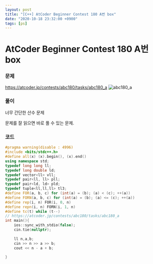 ```yaml
---
layout: post
title: "[C++] AtCoder Beginner Contest 180 A번 box"
date: "2020-10-18 23:32:00 +0900"
tags: [ps]
---
```


# AtCoder Beginner Contest 180 A번 box
### 문제

https://atcoder.jp/contests/abc180/tasks/abc180_a
![abc180_a](https://i.imgur.com/p4jtjvZ.png)
  
  
### 풀이

너무 간단한 산수 문제

문제를 잘 읽으면 바로 풀 수 있는 문제.
  
### 코드

```cpp
#pragma warning(disable : 4996)
#include <bits/stdc++.h>
#define all(x) (x).begin(), (x).end()
using namespace std;
typedef long long ll;
typedef long double ld;
typedef vector<ll> vll;
typedef pair<ll, ll> pll;
typedef pair<ld, ld> pld;
typedef tuple<ll,ll,ll> tl3;
#define FOR(a, b, c) for (int(a) = (b); (a) < (c); ++(a))
#define FORN(a, b, c) for (int(a) = (b); (a) <= (c); ++(a))
#define rep(i, n) FOR(i, 0, n)
#define repn(i, n) FORN(i, 1, n)
#define tc(t) while (t--)
// https://atcoder.jp/contests/abc180/tasks/abc180_a
int main(){
    ios::sync_with_stdio(false);
    cin.tie(nullptr);
	
	ll n,a,b;
	cin >> n >> a >> b;
	cout << n - a + b;
	
}
```